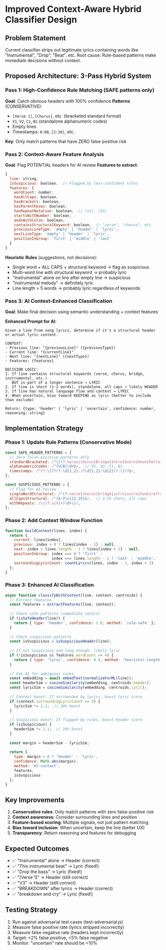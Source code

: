 # Improved Context-Aware Hybrid Classifier Design

## Problem Statement
Current classifier strips out legitimate lyrics containing words like "Instrumental", "Drop", "Beat", etc.
Root cause: Rule-based patterns make immediate decisions without context.

## Proposed Architecture: 3-Pass Hybrid System

### Pass 1: High-Confidence Rule Matching (SAFE patterns only)
**Goal**: Catch obvious headers with 100% confidence
**Patterns** (CONSERVATIVE):
- `[Verse 1]`, `[Chorus]`, etc. (bracketed standard format)
- `V1`, `V2`, `C1`, `B1` (standalone alphanumeric codes)
- Empty lines
- Timestamps: `0:00`, `[2:30]`, etc.

**Key**: Only match patterns that have ZERO false positive risk

### Pass 2: Context-Aware Feature Analysis
**Goal**: Flag POTENTIAL headers for AI review
**Features to extract**:
```javascript
{
  line: string,
  isSuspicious: boolean,  // Flagged by less-confident rules
  features: {
    wordCount: number,
    hasAllCaps: boolean,
    hasBrackets: boolean,
    hasParentheses: boolean,
    hasRepeatNotation: boolean,  // (x2), (X3)
    startsWithNumber: boolean,
    endsWithColon: boolean,
    containsStructuralKeyword: boolean,  // "verse", "chorus", etc.
    previousLineType: 'empty' | 'header' | 'lyric',
    nextLineType: 'empty' | 'header' | 'lyric',
    positionInGroup: 'first' | 'middle' | 'last'
  }
}
```

**Heuristic Rules** (suggestions, not decisions):
- Single word + ALL CAPS + structural keyword → flag as suspicious
- Multi-word line with structural keyword → probably lyric
- "Instrumental" alone on line after empty line → suspicious
- "instrumental melody" → definitely lyric
- Line length > 5 words → probably lyric regardless of keywords

### Pass 3: AI Context-Enhanced Classification
**Goal**: Make final decision using semantic understanding + context features

**Enhanced Prompt for AI**:
```
Given a line from song lyrics, determine if it's a structural header or actual lyric content.

CONTEXT:
- Previous line: "{previousLine}" ({previousType})
- Current line: "{currentLine}"
- Next line: "{nextLine}" ({nextType})
- Features: {features}

DECISION LOGIC:
1. If line contains structural keywords (verse, chorus, bridge, instrumental, etc.)
   BUT is part of a longer sentence → LYRIC
2. If line is short (1-2 words), standalone, all caps → likely HEADER
3. If line has natural language flow and context → LYRIC
4. When uncertain, bias toward KEEPING as lyric (better to include than exclude)

Return: {type: 'header' | 'lyric' | 'uncertain', confidence: number, reasoning: string}
```

## Implementation Strategy

### Phase 1: Update Rule Patterns (Conservative Mode)
```javascript
const SAFE_HEADER_PATTERNS = {
  // Zero false-positive patterns only
  standardBracketed: /^\[(?:Verse|Chorus|Bridge|Intro|Outro|Hook|Refrain|Interlude|Pre-Chorus|Post-Chorus)\s*\d*(?:\s*:\s*.+?)?\]$/i,
  alphanumericCodes: /^[VCB]\d+$/,  // V1, V2, C1, B1
  timestamps: /^(?:\[)?(?:\d{1,2}:)?\d{1,2}:\d{2}(?:\])?$/,
};

const SUSPICIOUS_PATTERNS = {
  // Flag for AI review
  singleWordStructural: /^(?:verse|chorus|bridge|intro|outro|hook|refrain|interlude|instrumental|breakdown|drop|beat)$/i,
  allCapsStructural: /^[A-Z\s]{2,15}$/,  // 2-15 chars, all caps
  withRepeats: /\((?:x|X|×)\d+\)/,
};
```

### Phase 2: Add Context Window Function
```javascript
function buildContext(lines, index) {
  return {
    current: lines[index],
    previous: index > 0 ? lines[index - 1] : null,
    next: index < lines.length - 1 ? lines[index + 1] : null,
    positionInGroup: index === 0 ? 'first' : 
                     index === lines.length - 1 ? 'last' : 'middle',
    surroundingLyricCount: countLyrics(lines, index - 2, index + 2)
  };
}
```

### Phase 3: Enhanced AI Classification
```javascript
async function classifyWithContext(line, context, centroids) {
  // Extract features
  const features = extractFeatures(line, context);
  
  // Check safe patterns (immediate return)
  if (isSafeHeader(line)) {
    return { type: 'header', confidence: 1.0, method: 'rule-safe' };
  }
  
  // Check suspicious patterns
  const isSuspicious = isSuspiciousHeader(line);
  
  // If not suspicious and long enough, likely lyric
  if (!isSuspicious && features.wordCount >= 4) {
    return { type: 'lyric', confidence: 0.9, method: 'heuristic-length' };
  }
  
  // Use AI for ambiguous cases
  const embedding = await embedText(normalizeForML(line));
  const headerSim = cosineSimilarity(embedding, centroids.header);
  const lyricSim = cosineSimilarity(embedding, centroids.lyric);
  
  // Context boost: If surrounded by lyrics, boost lyric score
  if (context.surroundingLyricCount >= 3) {
    lyricSim *= 1.2;  // 20% boost
  }
  
  // Suspicious boost: If flagged by rules, boost header score
  if (isSuspicious) {
    headerSim *= 1.1;  // 10% boost
  }
  
  const margin = headerSim - lyricSim;
  
  return {
    type: margin > 0 ? 'header' : 'lyric',
    confidence: Math.abs(margin),
    method: 'ml-context',
    features,
    isSuspicious
  };
}
```

## Key Improvements

1. **Conservative rules**: Only match patterns with zero false-positive risk
2. **Context awareness**: Consider surrounding lines and position
3. **Feature-based scoring**: Multiple signals, not just pattern matching
4. **Bias toward inclusion**: When uncertain, keep the line (better UX)
5. **Transparency**: Return reasoning and features for debugging

## Expected Outcomes

- ✅ "Instrumental" alone → Header (correct)
- ✅ "This instrumental beat" → Lyric (fixed!)
- ✅ "Drop the bass" → Lyric (fixed!)
- ✅ "[Verse 1]" → Header (still correct)
- ✅ "V3" → Header (still correct)
- ✅ "BREAKDOWN" after lyrics → Header (correct)
- ✅ "breakdown and cry" → Lyric (fixed!)

## Testing Strategy

1. Run against adversarial test cases (test-adversarial.js)
2. Measure false positive rate (lyrics stripped incorrectly)
3. Measure false negative rate (headers kept incorrectly)
4. Target: <2% false positive, <5% false negative
5. Monitor: "uncertain" rate should be <10%

